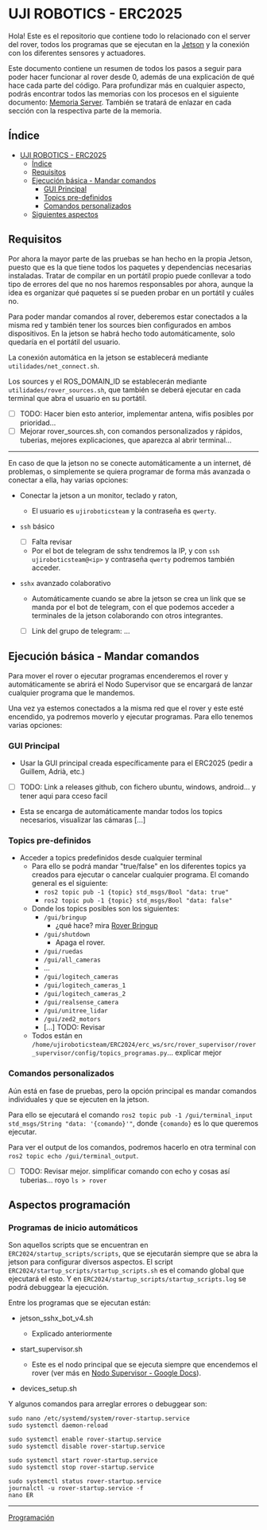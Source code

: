 # UJI ROBOTICS - ERC2025

Hola! Este es el repositorio que contiene todo lo relacionado con el server del rover, todos los programas que se ejecutan en la [Jetson](https://drive.google.com/open?id=1fHbcS8U8frjhqGWFR6CukLB3bt-LdUYFgUYxeBtJ6mc&usp=drive_copy) y la conexión con los diferentes sensores y actuadores.

Este documento contiene un resumen de todos los pasos a seguir para poder hacer funcionar al rover desde 0, además de una explicación de qué hace cada parte del código. Para profundizar más en cualquier aspecto, podrás encontrar todos las memorias con los procesos en el siguiente documento: [Memoria Server](https://docs.google.com/document/d/1E_Q-_umBtsWQF4Fvs7V24_zVx3GvIHj7npbNcFVh6iw/edit?usp=sharing). También se tratará de enlazar en cada sección con la respectiva parte de la memoria.

## Índice

- [UJI ROBOTICS - ERC2025](#uji-robotics---erc2025)
    - [Índice](#índice)
    - [Requisitos](#requisitos)
    - [Ejecución básica - Mandar comandos](#ejecución-básica---mandar-comandos)
        - [GUI Principal](#gui-principal)
        - [Topics pre-definidos](#topics-pre-definidos)
        - [Comandos personalizados](#comandos-personalizados)
    - [Siguientes aspectos](#siguientes-aspectos)

## Requisitos

Por ahora la mayor parte de las pruebas se han hecho en la propia Jetson, puesto que es la que tiene todos los paquetes y dependencias necesarias instaladas. Tratar de compilar en un portátil propio puede conllevar a todo tipo de errores del que no nos haremos responsables por ahora, aunque la idea es organizar qué paquetes sí se pueden probar en un portátil y cuáles no.

Para poder mandar comandos al rover, deberemos estar conectados a la misma red y también tener los sources bien configurados en ambos dispositivos. En la jetson se habrá hecho todo automáticamente, solo quedaría en el portátil del usuario.

La conexión automática en la jetson se establecerá mediante `utilidades/net_connect.sh`.

Los sources y el ROS_DOMAIN_ID se establecerán mediante `utilidades/rover_sources.sh`, que también se deberá ejecutar en cada terminal que abra el usuario en su portátil.

- [ ] TODO: Hacer bien esto anterior, implementar antena, wifis posibles por prioridad...
- [ ] Mejorar rover_sources.sh, con comandos personalizados y rápidos, tuberias, mejores explicaciones, que aparezca al abrir terminal...

---

En caso de que la jetson no se conecte automáticamente a un internet, dé problemas, o simplemente se quiera programar de forma más avanzada o conectar a ella, hay varias opciones:

- Conectar la jetson a un monitor, teclado y raton, 
    - El usuario es `ujiroboticsteam` y la contraseña es `qwerty`.

- `ssh` básico
    - [ ] Falta revisar
    - Por el bot de telegram de sshx tendremos la IP, y con `ssh ujiroboticsteam@<ip>` y contraseña `qwerty` podremos también acceder.

- `sshx` avanzado colaborativo
    - Automáticamente cuando se abre la jetson se crea un link que se manda por el bot de telegram, con el que podemos acceder a terminales de la jetson colaborando con otros integrantes.
    - [ ] Link del grupo de telegram: ...


## Ejecución básica - Mandar comandos

Para mover el rover o ejecutar programas encenderemos el rover y automáticamente se abrirá el Nodo Supervisor que se encargará de lanzar cualquier programa que le mandemos.

Una vez ya estemos conectados a la misma red que el rover y este esté encendido, ya podremos moverlo y ejecutar programas. Para ello tenemos varias opciones:

### GUI Principal
- Usar la GUI principal creada específicamente para el ERC2025 (pedir a Guillem, Adrià, etc.)
- [ ] TODO: Link a releases github, con fichero ubuntu, windows, android... y tener aqui para cceso facil
- Esta se encarga de automáticamente mandar todos los topics necesarios, visualizar las cámaras [...]


### Topics pre-definidos

- Acceder a topics predefinidos desde cualquier terminal
    - Para ello se podrá mandar "true/false" en los diferentes topics ya creados para ejecutar o cancelar cualquier programa. El comando general es el siguiente:
        - `ros2 topic pub -1 {topic} std_msgs/Bool "data: true"`
        - `ros2 topic pub -1 {topic} std_msgs/Bool "data: false"`
    - Donde los topics posibles son los siguientes:
        - `/gui/bringup`
            - ¿qué hace? mira [Rover Bringup](#rover-bringup)
        - `/gui/shutdown`
            - Apaga el rover.
        - `/gui/ruedas`
        - `/gui/all_cameras`
        - ...
        - `/gui/logitech_cameras`
        - `/gui/logitech_cameras_1`
        - `/gui/logitech_cameras_2`
        - `/gui/realsense_camera`
        - `/gui/unitree_lidar`
        - `/gui/zed2_motors`
        - [...] TODO: Revisar
    - Todos están en `/home/ujiroboticsteam/ERC2024/erc_ws/src/rover_supervisor/rover_supervisor/config/topics_programas.py`... explicar mejor

### Comandos personalizados

Aún está en fase de pruebas, pero la opción principal es mandar comandos individuales y que se ejecuten en la jetson.

Para ello se ejecutará el comando `ros2 topic pub -1 /gui/terminal_input std_msgs/String "data: '{comando}'"`, donde `{comando}` es lo que queremos ejecutar.

Para ver el output de los comandos, podremos hacerlo en otra terminal con `ros2 topic echo /gui/terminal_output`.

- [ ] TODO: Revisar mejor. simplificar comando con echo y cosas así tuberias... royo `ls > rover`

## Aspectos programación

### Programas de inicio automáticos

Son aquellos scripts que se encuentran en `ERC2024/startup_scripts/scripts`, que se ejecutarán siempre que se abra la jetson para configurar diversos aspectos. El script `ERC2024/startup_scripts/startup_scripts.sh` es el comando global que ejecutará el esto. Y en `ERC2024/startup_scripts/startup_scripts.log` se podrá debuggear la ejecución.

Entre los programas que se ejecutan están:

- jetson_sshx_bot_v4.sh
    - Explicado anteriormente

- start_supervisor.sh
    - Este es el nodo principal que se ejecuta siempre que encendemos el rover (ver más en [Nodo Supervisor - Google Docs](https://drive.google.com/open?id=1HD8huN-Qh6SthnQPIevO-fIPyWkLCJyxNCTryFgf2E0&usp=drive_copy)).

- devices_setup.sh

Y algunos comandos para arreglar errores o debuggear son:

    sudo nano /etc/systemd/system/rover-startup.service
    sudo systemctl daemon-reload

    sudo systemctl enable rover-startup.service
    sudo systemctl disable rover-startup.service

    sudo systemctl start rover-startup.service
    sudo systemctl stop rover-startup.service

    sudo systemctl status rover-startup.service
    journalctl -u rover-startup.service -f
    nano ER


---


[Programación](documentaci%C3%B3n/aspectos-programacion.md)
